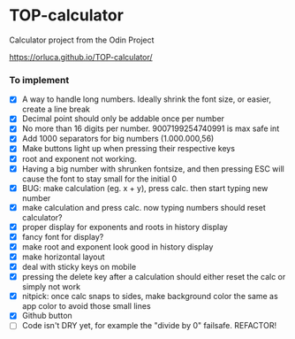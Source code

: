 # TOP-calculator

Calculator project from the Odin Project

https://orluca.github.io/TOP-calculator/

### To implement

- [x] A way to handle long numbers. Ideally shrink the font size, or easier, create a line break
- [x] Decimal point should only be addable once per number
- [x] No more than 16 digits per number. 9007199254740991 is max safe int
- [x] Add 1000 separators for big numbers (1.000.000,56)
- [x] Make buttons light up when pressing their respective keys
- [x] root and exponent not working.
- [x] Having a big number with shrunken fontsize, and then pressing ESC will cause the font to stay small for the initial 0
- [x] BUG: make calculation (eg. x + y), press calc. then start typing new number
- [x] make calculation and press calc. now typing numbers should reset calculator?
- [x] proper display for exponents and roots in history display
- [x] fancy font for display?
- [x] make root and exponent look good in history display
- [x] make horizontal layout
- [x] deal with sticky keys on mobile
- [x] pressing the delete key after a calculation should either reset the calc or simply not work
- [x] nitpick: once calc snaps to sides, make background color the same as app color to avoid those small lines
- [x] Github button
- [ ] Code isn't DRY yet, for example the "divide by 0" failsafe. REFACTOR!
